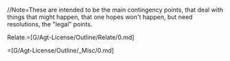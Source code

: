 //Note=These are intended to be the main contingency points, that deal with things that might happen, that one hopes won't happen, but need resolutions, the "legal" points.

Relate.=[G/Agt-License/Outline/Relate/0.md]

=[G/Agt-License/Outline/_Misc/0.md]
